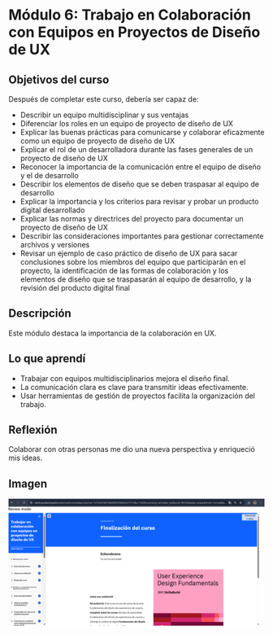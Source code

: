 # Módulo 6: Trabajo en Colaboración con Equipos en Proyectos de Diseño de UX

## Objetivos del curso

Después de completar este curso, debería ser capaz de: 

- Describir un equipo multidisciplinar y sus ventajas
- Diferenciar los roles en un equipo de proyecto de diseño de UX
- Explicar las buenas prácticas para comunicarse y colaborar eficazmente como un equipo de proyecto de diseño de UX
- Explicar el rol de un desarrolladora durante las fases generales de un proyecto de diseño de UX 
- Reconocer la importancia de la comunicación entre el equipo de diseño y el de desarrollo
- Describir los elementos de diseño que se deben traspasar al equipo de desarrollo
- Explicar la importancia y los criterios para revisar y probar un producto digital desarrollado 
- Explicar las normas y directrices del proyecto para documentar un proyecto de diseño de UX
- Describir las consideraciones importantes para gestionar correctamente archivos y versiones 
- Revisar un ejemplo de caso práctico de diseño de UX para sacar conclusiones sobre los miembros del equipo que participarán en el proyecto, la identificación de las formas de colaboración y los elementos de diseño que se traspasarán al equipo de desarrollo, y la revisión del producto digital final

## Descripción
Este módulo destaca la importancia de la colaboración en UX.

## Lo que aprendí
- Trabajar con equipos multidisciplinarios mejora el diseño final.
- La comunicación clara es clave para transmitir ideas efectivamente.
- Usar herramientas de gestión de proyectos facilita la organización del trabajo.

## Reflexión
Colaborar con otras personas me dio una nueva perspectiva y enriqueció mis ideas.

## Imagen

![Evidencia](img/evidencia-modulo-06.png)